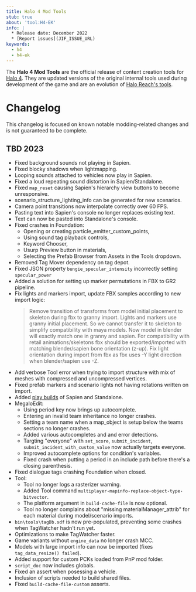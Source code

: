 ```yaml
---
title: Halo 4 Mod Tools
stub: true
about: 'tool:H4-EK'
info: |
  * Release date: December 2022
  * [Report issues](JIF_ISSUE_URL)
keywords:
  - h4
  - h4-ek
---
```

The **Halo 4 Mod Tools** are the official release of content creation tools for [Halo 4](~h4). They are updated versions of the original internal tools used during development of the game and are an evolution of [Halo Reach's tools](~hr-ek).

# Changelog
This changelog is focused on known notable modding-related changes and is not guaranteed to be complete.

## TBD 2023
* Fixed background sounds not playing in Sapien.
* Fixed blocky shadows when lightmapping.
* Looping sounds attached to vehicles now play in Sapien.
* Fixed a loud repeating sound distortion in Sapien/Standalone.
* Fixed `map_reset` causing Sapien's hierarchy view buttons to become unresponsive.
* scenario_structure_lighting_info can be generated for new scenarios.
* Camera point transitions now interpolate correctly over 60 FPS.
* Pasting text into Sapien's console no longer replaces existing text.
* Text can now be pasted into Standalone's console.
* Fixed crashes in Foundation:
  * Opening or creating particle_emitter_custom_points,
  * Using sound tag playback controls,
  * Keyword Chooser,
  * Usurp Preview button in materials,
  * Selecting the Prefab Browser from Assets in the Tools dropdown.
* Removed Tag Mover dependency on tag depot.
* Fixed JSON property `bungie_specular_intensity` incorrectly setting `specular_power`
* Added a solution for setting up marker permutations in FBX to GR2 pipeline.
* Fix lights and markers import, update FBX samples according to new import logic:
  > Remove transition of transforms from model initial placement to skeleton during fbx to granny import. Lights and markers use granny initial placement. So we cannot transfer it to skeleton to simplify compatibility with maya models. Now model in blender will exactly match one in granny and sapien. For compatibility with retail animations/skeletons fbx should be exported/imported with matching blender/sapien bone orientation (z-up). Fix light orientation during import from fbx as fbx uses -Y light direction when blender/sapien use -Z.
* Add verbose Tool error when trying to import structure with mix of meshes with compressed and uncompressed vertices.
* Fixed prefab markers and scenario lights not having rotations written on import.
* Added [play builds](~build-types#optimization-options) of Sapien and Standalone.
* MegaloEdit:
  * Using period key now brings up autocomplete.
  * Entering an invalid team inheritance no longer crashes.
  * Setting a team name when a map_object is setup below the teams sections no longer crashes.
  * Added various autocompletes and and error detections.
  * Targting "everyone" with `set_score`, `submit_incident`, `submit_incident_with_custom_value` now actually targets everyone.
  * Improved autocomplete options for condition's variables.
  * Fixed crash when putting a period in an include path before there's a closing parenthesis.
* Fixed dialogue tags crashing Foundation when closed.
* Tool:
  * Tool no longer logs a rasterizer warning.
  * Added Tool command `multiplayer-mapinfo-replace-object-type-bitvector`.
  * The platform argument in `build-cache-file` is now optional.
  * Tool no longer complains about "missing materialManager_attrib" for each material during model/scenario imports.
* `bin\tools\tagDb.sdf` is now pre-populated, preventing some crashes when TagWatcher hadn't run yet.
* Optimizations to make TagWatcher faster.
* Game variants without `engine_data` no longer crash MCC.
* Models with large import info can now be imported (fixes `tag_data_resize() failed`).
* Added support for custom PCKs loaded from PnP mod folder.
* `script_doc` now includes globals.
* Fixed an assert when posessing a vehicle.
* Inclusion of scripts needed to build shared files.
* Fixed `build-cache-file-custom` asserts.